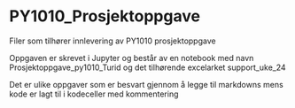 # PY1010_Prosjektoppgave
Filer som tilhører innlevering av PY1010 prosjektoppgave

Oppgaven er skrevet i Jupyter og består av en notebook med navn Prosjektoppgave_py1010_Turid og det tilhørende excelarket support_uke_24

Det er ulike oppgaver som er besvart gjennom å legge til markdowns mens kode er lagt til i kodeceller med kommentering

